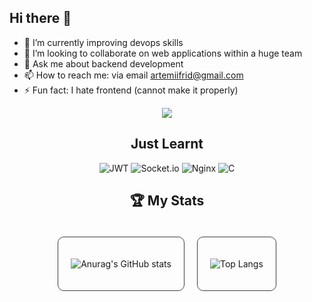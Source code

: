## Hi there 👋

- 🌱 I’m currently improving devops skills
- 👯 I’m looking to collaborate on web applications within a huge team
- 💬 Ask me about backend development
- 📫 How to reach me: via email artemiifrid@gmail.com
- ⚡ Fun fact: I hate frontend (cannot make it properly)

<p align="center">
  <a href="https://skillicons.dev">
    <img src="https://skillicons.dev/icons?i=aws,docker,firebase,react,flutter,java,mysql,notion,postgres,postman,redis,rust,stackoverflow,vscode,kubernetes" />
  </a>
</p>
<div align="center">
  
  ## Just Learnt
  
  ![JWT](https://img.shields.io/badge/JWT-black?style=for-the-badge&logo=JSON%20web%20tokens)
  ![Socket.io](https://img.shields.io/badge/Socket.io-black?style=for-the-badge&logo=socket.io&badgeColor=010101)
  ![Nginx](https://img.shields.io/badge/nginx-%23009639.svg?style=for-the-badge&logo=nginx&logoColor=white)
  ![C](https://img.shields.io/badge/c-%2300599C.svg?style=for-the-badge&logo=c&logoColor=white)

  ## 🏆 My Stats 
  <div style="display: flex; justify-content: center; gap: 20px; padding: 20px; border-radius: 10px;">
  <div style="border: 1px solid #3e3e3e; border-radius: 10px; padding: 20px;">
    
  ![Anurag's GitHub stats](https://github-readme-stats.vercel.app/api?username=TemaDeveloper&theme=radical&show_icons=true)
  
  </div>  
  
  <div style="border: 1px solid #3e3e3e; border-radius: 10px; padding: 20px;">
    
  ![Top Langs](https://github-readme-stats.vercel.app/api/top-langs/?username=TemaDeveloper&layout=compact&hide=python)

  </div>  
  </div>
</div>




<!--
**TemaDeveloper/TemaDeveloper** is a ✨ _special_ ✨ repository because its `README.md` (this file) appears on your GitHub profile.

Here are some ideas to get you started:

- 🔭 I’m currently working on ...
- 🌱 I’m currently learning ...
- 👯 I’m looking to collaborate on ...
- 🤔 I’m looking for help with ...
- 💬 Ask me about ...
- 📫 How to reach me: ...
- 😄 Pronouns: ...
- ⚡ Fun fact: ...
-->
